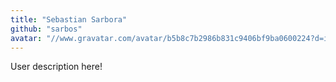 ```yaml
---
title: "Sebastian Sarbora"
github: "sarbos"
avatar: "//www.gravatar.com/avatar/b5b8c7b2986b831c9406bf9ba0600224?d=identicon"
---
```


User description here!
